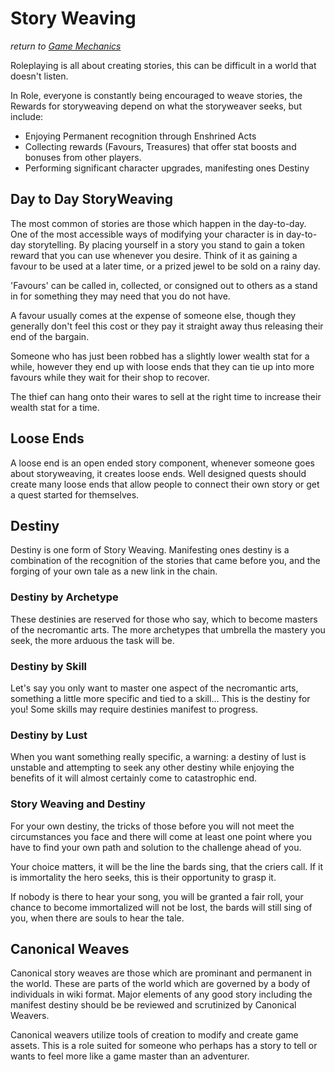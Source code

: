 # Story Weaving
*return to [Game Mechanics](README.md)*

Roleplaying is all about creating stories, this can be difficult in a world that doesn't listen.

In Role, everyone is constantly being encouraged to weave stories, the Rewards for storyweaving depend on what the storyweaver seeks, but include:

- Enjoying Permanent recognition through Enshrined Acts
- Collecting rewards (Favours, Treasures) that offer stat boosts and bonuses from other players.
- Performing significant character upgrades, manifesting ones Destiny

## Day to Day StoryWeaving

The most common of stories are those which happen in the day-to-day. One of the most accessible ways of modifying your character is in day-to-day storytelling. By placing yourself in a story you stand to gain a token reward that you can use whenever you desire. Think of it as gaining a favour to be used at a later time, or a prized jewel to be sold on a rainy day.

'Favours' can be called in, collected, or consigned out to others as a stand in for something they may need that you do not have.

A favour usually comes at the expense of someone else, though they generally don't feel this cost or they pay it straight away thus releasing their end of the bargain.

Someone who has just been robbed has a slightly lower wealth stat for a while, however they end up with loose ends that they can tie up into more favours while they wait for their shop to recover.

The thief can hang onto their wares to sell at the right time to increase their wealth stat for a time.

## Loose Ends

A loose end is an open ended story component, whenever someone goes about storyweaving, it creates loose ends. Well designed quests should create many loose ends that allow people to connect their own story or get a quest started for themselves.

## Destiny

Destiny is one form of Story Weaving. Manifesting ones destiny is a combination of the recognition of the stories that came before you, and the forging of your own tale as a new link in the chain.

### Destiny by Archetype
These destinies are reserved for those who say, which to become masters of the necromantic arts. The more archetypes that umbrella the mastery you seek, the more arduous the task will be.

### Destiny by Skill
Let's say you only want to master one aspect of the necromantic arts, something a little more specific and tied to a skill... This is the destiny for you! Some skills may require destinies manifest to progress.

### Destiny by Lust
When you want something really specific, a warning: a destiny of lust is unstable and attempting to seek any other destiny while enjoying the benefits of it will almost certainly come to catastrophic end.


### Story Weaving and Destiny
For your own destiny, the tricks of those before you will not meet the circumstances you face and there will come at least one point where you have to find your own path and solution to the challenge ahead of you.

Your choice matters, it will be the line the bards sing, that the criers call. If it is immortality the hero seeks, this is their opportunity to grasp it.

If nobody is there to hear your song, you will be granted a fair roll, your chance to become immortalized will not be lost, the bards will still sing of you, when there are souls to hear the tale.

## Canonical Weaves
Canonical story weaves are those which are prominant and permanent in the world. These are parts of the world which are governed by a body of individuals in wiki format. Major elements of any good story including the manifest destiny should be be reviewed and scrutinized by Canonical Weavers.

Canonical weavers utilize tools of creation to modify and create game assets. This is a role suited for someone who perhaps has a story to tell or wants to feel more like a game master than an adventurer.
